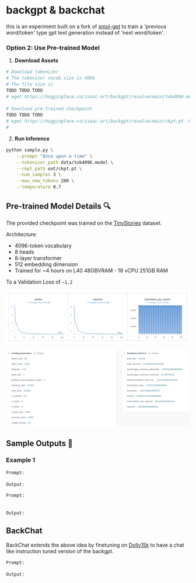 # backgpt & backchat

this is an experiment built on a fork of [smol-gpt](https://github.com/Om-Alve/smolGPT) to train a 'previous word/token' type gpt text generation instead of 'next word/token'. 


### Option 2: Use Pre-trained Model

1. **Download Assets**
```bash
# Download tokenizer
# The tokenizer vocab size is 4096
# The file size is 
TODO TODO TODO
# wget https://huggingface.co/isaac-art/backgpt/resolve/main/tok4096.model -P data/

# Download pre-trained checkpoint
TODO TODO TODO
# wget https://huggingface.co/isaac-art/backgpt/resolve/main/ckpt.pt -P out/
# 

```

2. **Run Inference**
```bash
python sample.py \
    --prompt "Once upon a time" \
    --tokenizer_path data/tok4096.model \
    --ckpt_path out/ckpt.pt \
    --num_samples 3 \
    --max_new_tokens 200 \
    --temperature 0.7
```

## Pre-trained Model Details 🔍

The provided checkpoint was trained on the [TinyStories](https://huggingface.co/datasets/roneneldan/TinyStories) dataset.

Architecture:
- 4096-token vocabulary
- 8 heads
- 8-layer transformer
- 512 embedding dimension
- Trained for ~4 hours on L40 48GBVRAM - 18 vCPU 251GB RAM

To a Validation Loss of `~1.2`

![Loss Curve](assets/loss1.png)


![Config](assets/config.png)
## Sample Outputs 📝

### Example 1
```text
Prompt: 

Output:
```

```
Prompt: 


Output:
```

## BackChat
BackChat extends the above idea by finetuning on [Dolly15k](https://huggingface.co/datasets/databricks/databricks-dolly-15k) to have a chat like instruction tuned version of the backgpt.

```
Prompt: 

Output:
```


